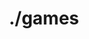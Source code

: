 ---
title: ./games
menu: main
cascade:
  feed_url: https://fsis.site/games/index.xml
  feed_title: fsis.site/games/new
---